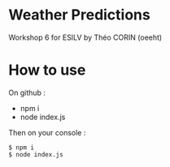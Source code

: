 # Weather Predictions
Workshop 6 for ESILV by Théo CORIN (oeeht)

# How to use
On github :

  * npm i
  * node index.js
	
Then on your console :


	$ npm i
	$ node index.js
